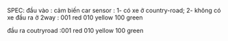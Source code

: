 SPEC:
đầu vào : cảm biến car sensor : 1- có xe ở country-road; 2- không có xe
đầu ra ở 2way : 001 red
                010 yellow
                100 green
              
đầu ra coutryroad :001 red
                   010 yellow
                   100 green
